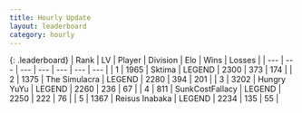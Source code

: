 ```yaml
---
title: Hourly Update
layout: leaderboard
category: hourly
---
```


{: .leaderboard}
| Rank | LV | Player | Division | Elo | Wins | Losses |
| --- | --- | --- | --- | --- | --- | --- |
| <span data-change="0">1</span> | 1965 | <span title="ID: 353063">Sktima</span> | LEGEND | <span data-change="0">2300</span> | <span data-change="0">373</span> | <span data-change="0">174</span> |
| <span data-change="0">2</span> | 1375 | <span title="ID: 366840">The Simulacra</span> | LEGEND | <span data-change="0">2280</span> | <span data-change="0">394</span> | <span data-change="0">201</span> |
| <span data-change="0">3</span> | 3202 | <span title="ID: 164871">Hungry YuYu</span> | LEGEND | <span data-change="5">2260</span> | <span data-change="1">236</span> | <span data-change="0">67</span> |
| <span data-change="3">4</span> | 811 | <span title="ID: 402846">SunkCostFallacy</span> | LEGEND | <span data-change="28">2250</span> | <span data-change="9">222</span> | <span data-change="2">76</span> |
| <span data-change="-1">5</span> | 1367 | <span title="ID: 451068">Reisus Inabaka</span> | LEGEND | <span data-change="2">2234</span> | <span data-change="1">135</span> | <span data-change="0">55</span> |
